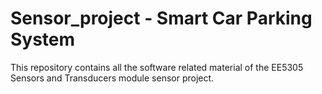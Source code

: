 # Sensor_project - Smart Car Parking System
This repository contains all the software related material of the EE5305 
Sensors and Transducers module sensor project.
